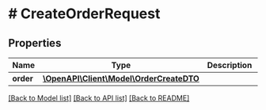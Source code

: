 # # CreateOrderRequest

## Properties

Name | Type | Description | Notes
------------ | ------------- | ------------- | -------------
**order** | [**\OpenAPI\Client\Model\OrderCreateDTO**](OrderCreateDTO.md) |  |

[[Back to Model list]](../../README.md#models) [[Back to API list]](../../README.md#endpoints) [[Back to README]](../../README.md)
